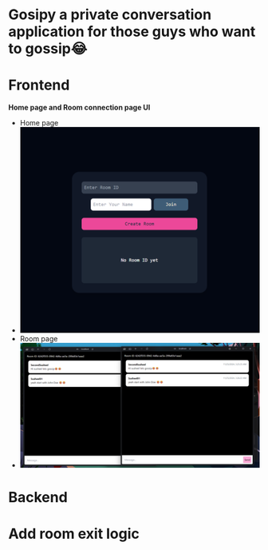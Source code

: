 # Gosipy a private conversation application for those guys who want to gossip😂

# Frontend

**Home page and Room connection page UI**
- Home page
- ![alt text](image.png)
- Room page
- ![alt text](image-1.png)

# Backend



# Add room exit logic
